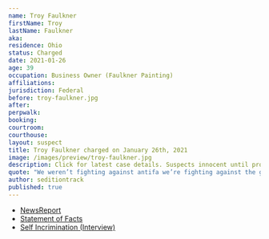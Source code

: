 ```yaml
---
name: Troy Faulkner
firstName: Troy
lastName: Faulkner
aka:
residence: Ohio
status: Charged
date: 2021-01-26
age: 39
occupation: Business Owner (Faulkner Painting)
affiliations:
jurisdiction: Federal
before: troy-faulkner.jpg
after:
perpwalk:
booking:
courtroom:
courthouse:
layout: suspect
title: Troy Faulkner charged on January 26th, 2021
image: /images/preview/troy-faulkner.jpg
description: Click for latest case details. Suspects innocent until proven guilty.
quote: "We weren’t fighting against antifa we’re fighting against the government"
author: seditiontrack
published: true
---
```


- [NewsReport](https://lawandcrime.com/u-s-capitol-siege/genius-wore-jacket-with-his-companys-name-and-phone-number-on-it-while-storming-the-capitol/)
- [Statement of Facts](https://extremism.gwu.edu/sites/g/files/zaxdzs2191/f/Troy%20Elbert%20Faulkner%20Statement%20of%20Facts.pdf)
- [Self Incrimination (Interview)](https://patch.com/ohio/columbus/s/hdvoa/ohio-man-joins-raid-u-s-capitol-i-shouldn-t-have-kicked-window)